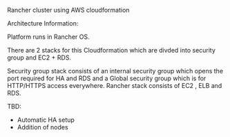 Rancher cluster using AWS cloudformation

Architecture Information:

Platform runs in Rancher OS.

There are  2 stacks for this Cloudformation which are divded into security group and EC2 + RDS.

Security group stack consists of an internal security group which opens the port required for HA and RDS and a Global security group which is for HTTP/HTTPS access everywhere.
Rancher stack consists of EC2 , ELB and RDS.


TBD:
- Automatic HA setup
- Addition of nodes
